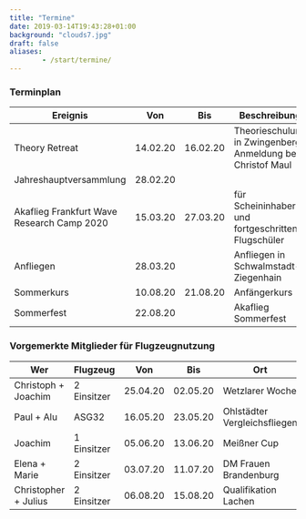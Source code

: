 ```yaml
---
title: "Termine"
date: 2019-03-14T19:43:28+01:00
background: "clouds7.jpg"
draft: false
aliases:
        - /start/termine/
---
```


### Terminplan

**Ereignis** | **Von** | **Bis** | **Beschreibung**
---- | ---- | ---- | ----
Theory Retreat | 14.02.20 | 16.02.20 | Theorieschulung in Zwingenberg, Anmeldung bei Christof Maul
Jahreshauptversammlung | 28.02.20 | |
Akaflieg Frankfurt Wave Research Camp 2020 | 15.03.20 | 27.03.20 | für Scheininhaber und fortgeschrittene Flugschüler
Anfliegen | 28.03.20 | | Anfliegen in Schwalmstadt-Ziegenhain
Sommerkurs | 10.08.20 | 21.08.20 | Anfängerkurs
Sommerfest | 22.08.20 | | Akaflieg Sommerfest

### Vorgemerkte Mitglieder für Flugzeugnutzung

**Wer** | **Flugzeug** | **Von** | **Bis** | **Ort**
---- | ---- | ---- | ---- | ----
Christoph + Joachim | 2 Einsitzer | 25.04.20 | 02.05.20 | Wetzlarer Woche
Paul + Alu | ASG32 | 16.05.20 | 23.05.20 | Ohlstädter Vergleichsfliegen
Joachim | 1 Einsitzer | 05.06.20 | 13.06.20 | Meißner Cup
Elena + Marie | 2 Einsitzer | 03.07.20 | 11.07.20 | DM Frauen Brandenburg
Christopher + Julius | 2 Einsitzer | 06.08.20 | 15.08.20 | Qualifikation Lachen
